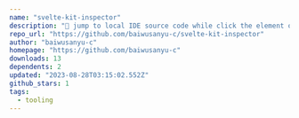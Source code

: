 ```yaml
---
name: "svelte-kit-inspector"
description: "🧩 jump to local IDE source code while click the element of browser automatically."
repo_url: "https://github.com/baiwusanyu-c/svelte-kit-inspector"
author: "baiwusanyu-c"
homepage: "https://github.com/baiwusanyu-c"
downloads: 13
dependents: 2
updated: "2023-08-28T03:15:02.552Z"
github_stars: 1
tags: 
  - tooling
---
```

